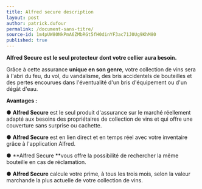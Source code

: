 ```yaml
---
title: Alfred secure description
layout: post
author: patrick.dufour
permalink: /document-sans-titre/
source-id: 1m4pUW80NkPmA6ZMbRGt5fH0dinYF3ac71J0Ug9KhM80
published: true
---
```

**Alfred Secure est le seul protecteur dont votre cellier aura besoin.**

Grâce à cette assurance **unique en son genre**, votre collection de vins sera à l'abri du feu, du vol, du vandalisme, des bris accidentels de bouteilles et des pertes encourues dans l'éventualité d'un bris d'équipement ou d'un dégât d'eau.

**Avantages :**

●     **Alfred Secure** est le seul produit d'assurance sur le marché réellement adapté aux besoins des propriétaires de collection de vins et qui offre une couverture sans surprise ou cachette.

●     **Alfred Secure** est en lien direct et en temps réel avec votre inventaire grâce à l'application Alfred.

● 	**Alfred Secure **vous offre la possibilité de rechercher la même bouteille en cas de réclamation.

●     **Alfred Secure** calcule votre prime, à tous les trois mois, selon la valeur marchande la plus actuelle de votre collection de vins.

